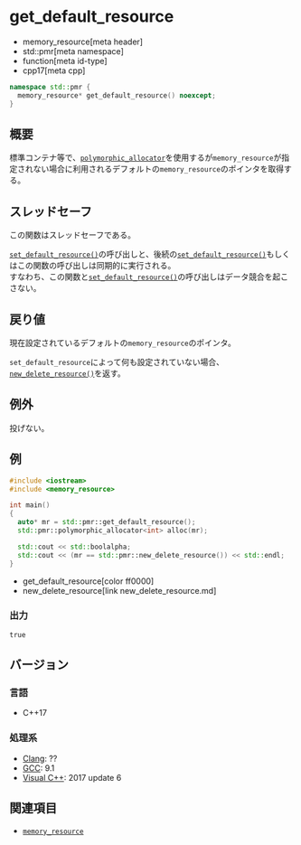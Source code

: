 # get_default_resource
* memory_resource[meta header]
* std::pmr[meta namespace]
* function[meta id-type]
* cpp17[meta cpp]

```cpp
namespace std::pmr {
  memory_resource* get_default_resource() noexcept;
}
```

## 概要
標準コンテナ等で、[`polymorphic_allocator`](polymorphic_allocator.md)を使用するが`memory_resource`が指定されない場合に利用されるデフォルトの`memory_resource`のポインタを取得する。

## スレッドセーフ
この関数はスレッドセーフである。

[`set_default_resource()`](set_default_resource.md)の呼び出しと、後続の[`set_default_resource()`](set_default_resource.md)もしくはこの関数の呼び出しは同期的に実行される。  
すなわち、この関数と[`set_default_resource()`](set_default_resource.md)の呼び出しはデータ競合を起こさない。

## 戻り値
現在設定されているデフォルトの`memory_resource`のポインタ。

`set_default_resource`によって何も設定されていない場合、[`new_delete_resource()`](new_delete_resource.md)を返す。

## 例外
投げない。

## 例
```cpp example
#include <iostream>
#include <memory_resource>

int main()
{
  auto* mr = std::pmr::get_default_resource();
  std::pmr::polymorphic_allocator<int> alloc(mr);

  std::cout << std::boolalpha;
  std::cout << (mr == std::pmr::new_delete_resource()) << std::endl;
}
```
* get_default_resource[color ff0000]
* new_delete_resource[link new_delete_resource.md]

### 出力
```
true
```

## バージョン
### 言語
- C++17

### 処理系
- [Clang](/implementation.md#clang): ??
- [GCC](/implementation.md#gcc): 9.1
- [Visual C++](/implementation.md#visual_cpp): 2017 update 6

## 関連項目
- [`memory_resource`](memory_resource.md)